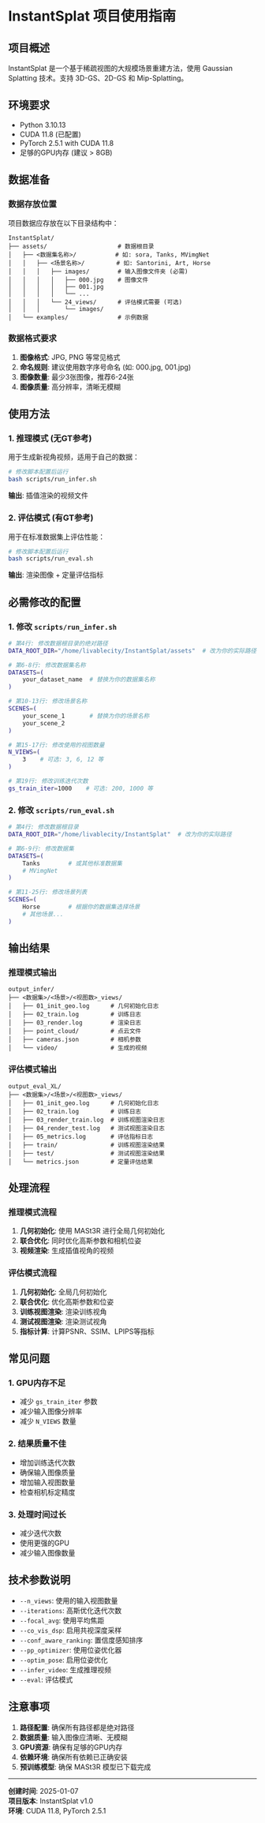 # InstantSplat 项目使用指南

## 项目概述
InstantSplat 是一个基于稀疏视图的大规模场景重建方法，使用 Gaussian Splatting 技术。支持 3D-GS、2D-GS 和 Mip-Splatting。

## 环境要求
- Python 3.10.13
- CUDA 11.8 (已配置)
- PyTorch 2.5.1 with CUDA 11.8
- 足够的GPU内存 (建议 > 8GB)

## 数据准备

### 数据存放位置
项目数据应存放在以下目录结构中：

```
InstantSplat/
├── assets/                    # 数据根目录
│   ├── <数据集名称>/           # 如: sora, Tanks, MVimgNet
│   │   ├── <场景名称>/         # 如: Santorini, Art, Horse
│   │   │   ├── images/        # 输入图像文件夹 (必需)
│   │   │   │   ├── 000.jpg    # 图像文件
│   │   │   │   ├── 001.jpg
│   │   │   │   └── ...
│   │   │   └── 24_views/      # 评估模式需要 (可选)
│   │   │       └── images/
│   └── examples/              # 示例数据
```

### 数据格式要求
1. **图像格式**: JPG, PNG 等常见格式
2. **命名规则**: 建议使用数字序号命名 (如: 000.jpg, 001.jpg)
3. **图像数量**: 最少3张图像，推荐6-24张
4. **图像质量**: 高分辨率，清晰无模糊

## 使用方法

### 1. 推理模式 (无GT参考)
用于生成新视角视频，适用于自己的数据：

```bash
# 修改脚本配置后运行
bash scripts/run_infer.sh
```

**输出**: 插值渲染的视频文件

### 2. 评估模式 (有GT参考)
用于在标准数据集上评估性能：

```bash
# 修改脚本配置后运行
bash scripts/run_eval.sh
```

**输出**: 渲染图像 + 定量评估指标

## 必需修改的配置

### 1. 修改 `scripts/run_infer.sh`

```bash
# 第4行: 修改数据根目录的绝对路径
DATA_ROOT_DIR="/home/livablecity/InstantSplat/assets"  # 改为你的实际路径

# 第6-8行: 修改数据集名称
DATASETS=(
    your_dataset_name  # 替换为你的数据集名称
)

# 第10-13行: 修改场景名称
SCENES=(
    your_scene_1       # 替换为你的场景名称
    your_scene_2
)

# 第15-17行: 修改使用的视图数量
N_VIEWS=(
    3    # 可选: 3, 6, 12 等
)

# 第19行: 修改训练迭代次数
gs_train_iter=1000    # 可选: 200, 1000 等
```

### 2. 修改 `scripts/run_eval.sh`

```bash
# 第4行: 修改数据根目录
DATA_ROOT_DIR="/home/livablecity/InstantSplat"  # 改为你的实际路径

# 第6-9行: 修改数据集
DATASETS=(
    Tanks        # 或其他标准数据集
    # MVimgNet
)

# 第11-25行: 修改场景列表
SCENES=(
    Horse        # 根据你的数据集选择场景
    # 其他场景...
)
```

## 输出结果

### 推理模式输出
```
output_infer/
├── <数据集>/<场景>/<视图数>_views/
│   ├── 01_init_geo.log      # 几何初始化日志
│   ├── 02_train.log         # 训练日志
│   ├── 03_render.log        # 渲染日志
│   ├── point_cloud/         # 点云文件
│   ├── cameras.json         # 相机参数
│   └── video/               # 生成的视频
```

### 评估模式输出
```
output_eval_XL/
├── <数据集>/<场景>/<视图数>_views/
│   ├── 01_init_geo.log      # 几何初始化日志
│   ├── 02_train.log         # 训练日志
│   ├── 03_render_train.log  # 训练视图渲染日志
│   ├── 04_render_test.log   # 测试视图渲染日志
│   ├── 05_metrics.log       # 评估指标日志
│   ├── train/               # 训练视图渲染结果
│   ├── test/                # 测试视图渲染结果
│   └── metrics.json         # 定量评估结果
```

## 处理流程

### 推理模式流程
1. **几何初始化**: 使用 MASt3R 进行全局几何初始化
2. **联合优化**: 同时优化高斯参数和相机位姿
3. **视频渲染**: 生成插值视角的视频

### 评估模式流程
1. **几何初始化**: 全局几何初始化
2. **联合优化**: 优化高斯参数和位姿
3. **训练视图渲染**: 渲染训练视角
4. **测试视图渲染**: 渲染测试视角
5. **指标计算**: 计算PSNR、SSIM、LPIPS等指标

## 常见问题

### 1. GPU内存不足
- 减少 `gs_train_iter` 参数
- 减少输入图像分辨率
- 减少 `N_VIEWS` 数量

### 2. 结果质量不佳
- 增加训练迭代次数
- 确保输入图像质量
- 增加输入视图数量
- 检查相机标定精度

### 3. 处理时间过长
- 减少迭代次数
- 使用更强的GPU
- 减少输入图像数量

## 技术参数说明

- `--n_views`: 使用的输入视图数量
- `--iterations`: 高斯优化迭代次数
- `--focal_avg`: 使用平均焦距
- `--co_vis_dsp`: 启用共视深度采样
- `--conf_aware_ranking`: 置信度感知排序
- `--pp_optimizer`: 使用位姿优化器
- `--optim_pose`: 启用位姿优化
- `--infer_video`: 生成推理视频
- `--eval`: 评估模式

## 注意事项

1. **路径配置**: 确保所有路径都是绝对路径
2. **数据质量**: 输入图像应清晰、无模糊
3. **GPU资源**: 确保有足够的GPU内存
4. **依赖环境**: 确保所有依赖已正确安装
5. **预训练模型**: 确保 MASt3R 模型已下载完成

---

**创建时间**: 2025-01-07  
**项目版本**: InstantSplat v1.0  
**环境**: CUDA 11.8, PyTorch 2.5.1